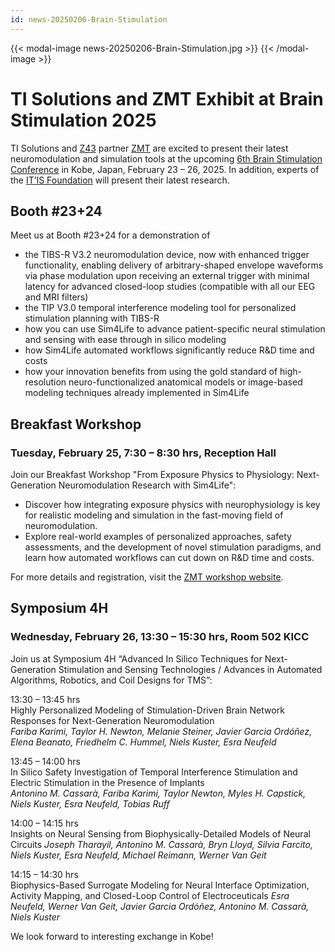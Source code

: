 ```yaml
---
id: news-20250206-Brain-Stimulation
---
```


{{< modal-image news-20250206-Brain-Stimulation.jpg >}}
{{< /modal-image >}}

# TI Solutions and ZMT Exhibit at Brain Stimulation 2025

TI Solutions and [Z43](https://z43.swiss) partner [ZMT](https://zmt.swiss) are excited to present their latest neuromodulation and simulation tools at the upcoming [6th Brain Stimulation Conference](https://www.elsevier.com/events/conferences/all/international-brain-stimulation-conference) in Kobe, Japan, February 23 – 26, 2025. In addition, experts of the [IT’IS Foundation](https://itis.swiss) will present their latest research.

## Booth #23+24  
Meet us at Booth #23+24 for a demonstration of
- the TIBS-R V3.2 neuromodulation device, now with enhanced trigger functionality, enabling delivery of arbitrary-shaped envelope waveforms via phase modulation upon receiving an external trigger with minimal latency for advanced closed-loop studies (compatible with all our EEG and MRI filters)
- the TIP V3.0 temporal interference modeling tool for personalized stimulation planning with TIBS-R
- how you can use Sim4Life to advance patient-specific neural stimulation and sensing with ease through in silico modeling
- how Sim4Life automated workflows significantly reduce R&D time and costs
- how your innovation benefits from using the gold standard of high-resolution neuro-functionalized anatomical models or image-based modeling techniques already implemented in Sim4Life


## Breakfast Workshop  
### Tuesday, February 25, 7:30 – 8:30 hrs, Reception Hall  

Join our Breakfast Workshop "From Exposure Physics to Physiology: Next-Generation Neuromodulation Research with Sim4Life":
- Discover how integrating exposure physics with neurophysiology is key for realistic modeling and simulation in the fast-moving field of neuromodulation.
- Explore real-world examples of personalized approaches, safety assessments, and the development of novel stimulation paradigms, and learn how automated workflows can cut down on R&D time and costs.

For more details and registration, visit the [ZMT workshop website](https://zmt.swiss/news-and-events/events/workshops/sim4life-brainstim-2025/registration-brainstim-2025/).


## Symposium 4H  
### Wednesday, February 26, 13:30 – 15:30 hrs, Room 502 KICC  

Join us at Symposium 4H “Advanced In Silico Techniques for Next-Generation Stimulation and Sensing Technologies / Advances in Automated Algorithms, Robotics, and Coil Designs for TMS”:

13:30 – 13:45 hrs  
Highly Personalized Modeling of Stimulation-Driven Brain Network Responses for Next-Generation Neuromodulation  
*Fariba Karimi, Taylor H. Newton, Melanie Steiner, Javier Garcia Ordóñez, Elena Beanato, Friedhelm C. Hummel, Niels Kuster, Esra Neufeld*

13:45 – 14:00 hrs  
In Silico Safety Investigation of Temporal Interference Stimulation and Electric Stimulation in the Presence of Implants  
*Antonino M. Cassarà, Fariba Karimi, Taylor Newton, Myles H. Capstick, Niels Kuster, Esra Neufeld, Tobias Ruff*

14:00 – 14:15 hrs  
Insights on Neural Sensing from Biophysically-Detailed Models of Neural Circuits
*Joseph Tharayil, Antonino M. Cassarà, Bryn Lloyd, Silvia Farcito, Niels Kuster, Esra Neufeld, Michael Reimann, Werner Van Geit*

14:15 – 14:30 hrs  
Biophysics-Based Surrogate Modeling for Neural Interface Optimization, Activity Mapping, and Closed-Loop Control of Electroceuticals
*Esra Neufeld, Werner Van Geit, Javier Garcia Ordóñez, Antonino M. Cassarà, Niels Kuster*

We look forward to interesting exchange in Kobe!

